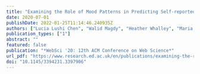 ```yaml
---
title: "Examining the Role of Mood Patterns in Predicting Self-reported Depressive Symptoms"
date: 2020-07-01
publishDate: 2022-01-25T11:14:46.240935Z
authors: ["Lucia Lushi Chen", "Walid Magdy", "Heather Whalley", "Maria Wolters"]
publication_types: ["1"]
abstract: ""
featured: false
publication: "*WebSci '20: 12th ACM Conference on Web Science*"
url_pdf: "https://www.research.ed.ac.uk/en/publications/examining-the-role-of-mood-patterns-in-predicting-self-reported-d"
doi: "10.1145/3394231.3397906"
---
```


